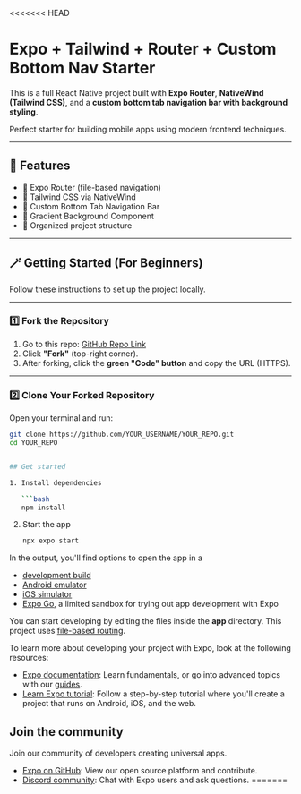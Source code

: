<<<<<<< HEAD

# Expo + Tailwind + Router + Custom Bottom Nav Starter

This is a full React Native project built with **Expo Router**, **NativeWind (Tailwind CSS)**, and a **custom bottom tab navigation bar with background styling**.

Perfect starter for building mobile apps using modern frontend techniques.

---

## 🌟 Features

- 🚀 Expo Router (file-based navigation)
- 🎨 Tailwind CSS via NativeWind
- 🧭 Custom Bottom Tab Navigation Bar
- 🌈 Gradient Background Component
- 📁 Organized project structure

---

## 🪄 Getting Started (For Beginners)

Follow these instructions to set up the project locally.

---

### 1️⃣ Fork the Repository

1. Go to this repo: [GitHub Repo Link](https://github.com/karyeija/nativewind-expo-router-starter)
2. Click **"Fork"** (top-right corner).
3. After forking, click the **green "Code" button** and copy the URL (HTTPS).

---

### 2️⃣ Clone Your Forked Repository

Open your terminal and run:

```bash
git clone https://github.com/YOUR_USERNAME/YOUR_REPO.git
cd YOUR_REPO


## Get started

1. Install dependencies

   ```bash
   npm install
   ```

2. Start the app

   ```bash
   npx expo start
   ```

In the output, you'll find options to open the app in a

- [development build](https://docs.expo.dev/develop/development-builds/introduction/)
- [Android emulator](https://docs.expo.dev/workflow/android-studio-emulator/)
- [iOS simulator](https://docs.expo.dev/workflow/ios-simulator/)
- [Expo Go](https://expo.dev/go), a limited sandbox for trying out app development with Expo

You can start developing by editing the files inside the **app** directory. This project uses [file-based routing](https://docs.expo.dev/router/introduction).



To learn more about developing your project with Expo, look at the following resources:

- [Expo documentation](https://docs.expo.dev/): Learn fundamentals, or go into advanced topics with our [guides](https://docs.expo.dev/guides).
- [Learn Expo tutorial](https://docs.expo.dev/tutorial/introduction/): Follow a step-by-step tutorial where you'll create a project that runs on Android, iOS, and the web.

## Join the community

Join our community of developers creating universal apps.

- [Expo on GitHub](https://github.com/expo/expo): View our open source platform and contribute.
- [Discord community](https://chat.expo.dev): Chat with Expo users and ask questions.
=======

